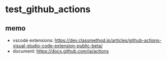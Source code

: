 # test_github_actions

## memo

- vscode extensions: https://dev.classmethod.jp/articles/github-actions-visual-studio-code-extension-public-beta/
- document: https://docs.github.com/ja/actions
